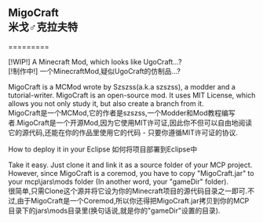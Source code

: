 <h2>MigoCraft<br/>
米戈♂克拉夫特</h2>
=========

[!WIP!] A Minecraft Mod, which looks like UgoCraft...?<br/>
[!制作中!] 一个MinecraftMod,疑似UgoCraft的仿制品...?


MigoCraft is a MCMod wrote by Szszss(a.k.a szszss), a modder and a tutorial-writer. MigoCraft is an open-source mod. It uses MIT License, which allows you not only study it, but also create a branch from it.<br/>
MigoCraft是一个MCMod,它的作者是szszss,一个Modder和Mod教程编写者.MigoCraft是一个开源Mod,因为它使用MIT许可证,因此你不但可以自由地阅读它的源代码,还能在你的作品里使用它的代码 - 只要你遵循MIT许可证的协议.


How to deploy it in your Eclipse
如何将项目部署到Eclipse中


Take it easy. Just clone it and link it as a source folder of your MCP project. However, since MigoCraft is a coremod, you have to copy "MigoCraft.jar" to your mcp\jars\mods folder (In another word, your "gameDir" folder).<br/>
很简单,只需Clone这个源并将它设为你的Minecraft项目的源代码目录之一即可.不过,由于MigoCraft是一个Coremod,所以你还得把MigoCraft.jar拷贝到你的MCP目录下的jars\mods目录里(换句话说,就是你的"gameDir"设置的目录). 